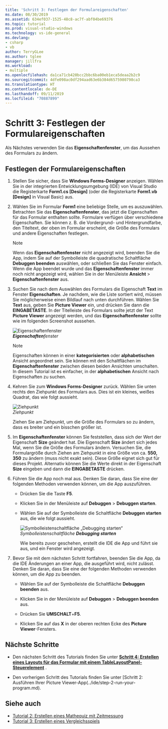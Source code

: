 ```yaml
---
title: 'Schritt 3: Festlegen der Formulareigenschaften'
ms.date: 08/30/2019
ms.assetid: 634ef037-1525-48c8-ac7f-abf04be69376
ms.topic: tutorial
ms.prod: visual-studio-windows
ms.technology: vs-ide-general
ms.devlang:
- csharp
- vb
author: TerryGLee
ms.author: tglee
manager: jillfra
ms.workload:
- multiple
ms.openlocfilehash: da1ca71cb420bcc2bbc6ba00eb1eca5deaa2b2c9
ms.sourcegitcommit: 4dfe098ac0df294aad63e6b384d6575980798ca3
ms.translationtype: HT
ms.contentlocale: de-DE
ms.lasthandoff: 09/11/2019
ms.locfileid: "70887899"
---
```

# <a name="step-3-set-your-form-properties"></a>Schritt 3: Festlegen der Formulareigenschaften

Als Nächstes verwenden Sie das **Eigenschaftenfenster**, um das Aussehen des Formulars zu ändern.

## <a name="how-to-set-your-form-properties"></a>Festlegen der Formulareigenschaften

1. Stellen Sie sicher, dass Sie **Windows Forms-Designer** anzeigen. Wählen Sie in der integrierten Entwicklungsumgebung (IDE) von Visual Studio die Registerkarte **Form1.cs [Design]** (oder die Registerkarte **Form1.vb [Design]** in Visual Basic) aus.

1. Wählen Sie im Formular **Form1** eine beliebige Stelle, um es auszuwählen. Betrachten Sie das **Eigenschaftenfenster**, das jetzt die Eigenschaften für das Formular enthalten sollte. Formulare verfügen über verschiedene Eigenschaften. Sie können z. B. die Vordergrund- und Hintergrundfarbe, den Titeltext, der oben im Formular erscheint, die Größe des Formulars und andere Eigenschaften festlegen.

   > [!NOTE]
   > Wenn das **Eigenschaftenfenster** nicht angezeigt wird, beenden Sie die App, indem Sie auf der Symbolleiste die quadratische Schaltfläche **Debuggen beenden** auswählen, oder schließen Sie das Fenster einfach. Wenn die App beendet wurde und das **Eigenschaftenfenster** immer noch nicht angezeigt wird, wählen Sie in der Menüleiste **Ansicht** > **Eigenschaftenfenster** aus.

1. Suchen Sie nach dem Auswählen des Formulars die Eigenschaft **Text** im Fenster **Eigenschaften**. Je nachdem, wie die Liste sortiert wird, müssen Sie möglicherweise einen Bildlauf nach unten durchführen. Wählen Sie **Text** aus, geben Sie **Picture Viewer** ein, und drücken Sie dann die **EINGABETASTE**.  In der Titelleiste des Formulars sollte jetzt der Text **Picture Viewer** angezeigt werden, und das **Eigenschaftenfenster** sollte wie im folgenden Screenshot aussehen.

    ![Eigenschaftenfenster](../ide/media/express_edittextproperty.png)<br>
   ***Eigenschaften****fenster*

   > [!NOTE]
   > Eigenschaften können in einer **kategorisierten** oder **alphabetischen** Ansicht angeordnet sein. Sie können mit den Schaltflächen im **Eigenschaftenfenster** zwischen diesen beiden Ansichten umschalten. In diesem Tutorial ist es einfacher, in der **alphabetischen** Ansicht nach Eigenschaften zu suchen.

1. Kehren Sie zum **Windows Forms-Designer** zurück. Wählen Sie unten rechts den Ziehpunkt des Formulars aus. Dies ist ein kleines, weißes Quadrat, das wie folgt aussieht.

    ![Ziehpunkt](../ide/media/express_bottomrt_drag.png)<br>
   *Ziehpunkt*

    Ziehen Sie am Ziehpunkt, um die Größe des Formulars so zu ändern, dass es breiter und ein bisschen größer ist.

1. Im **Eigenschaftenfenster** können Sie feststellen, dass sich der Wert der Eigenschaft **Size** geändert hat. Die Eigenschaft **Size** ändert sich jedes Mal, wenn Sie die Größe des Formulars ändern. Versuchen Sie, die Formulargröße durch Ziehen am Ziehpunkt in eine Größe von ca. **550, 350** zu ändern (muss nicht exakt sein). Diese Größe eignet sich gut für dieses Projekt. Alternativ können Sie die Werte direkt in der Eigenschaft **Size** eingeben und dann die **EINGABETASTE** drücken.

1. Führen Sie die App noch mal aus. Denken Sie daran, dass Sie eine der folgenden Methoden verwenden können, um die App auszuführen.

   - Drücken Sie die Taste **F5**.

   - Klicken Sie in der Menüleiste auf **Debuggen** > **Debuggen starten**.

   - Wählen Sie auf der Symbolleiste die Schaltfläche **Debuggen starten** aus, die wie folgt aussieht.

      ![Symbolleistenschaltfläche „Debugging starten“](../ide/media/express_icondebug.png)<br>
     *Symbolleistenschaltfläche* ***Debugging starten***

     Wie bereits zuvor geschehen, erstellt die IDE die App und führt sie aus, und ein Fenster wird angezeigt.

1. Bevor Sie mit dem nächsten Schritt fortfahren, beenden Sie die App, da die IDE Änderungen an einer App, die ausgeführt wird, nicht zulässt. Denken Sie daran, dass Sie eine der folgenden Methoden verwenden können, um die App zu beenden.

   - Wählen Sie auf der Symbolleiste die Schaltfläche **Debuggen beenden** aus.

   - Klicken Sie in der Menüleiste auf **Debuggen** > **Debuggen beenden** aus.

   - Drücken Sie **UMSCHALT**+**F5**.

   - Klicken Sie auf das **X** in der oberen rechten Ecke des **Picture Viewer**-Fensters.

## <a name="next-steps"></a>Nächste Schritte

* Den nächsten Schritt des Tutorials finden Sie unter **[Schritt 4: Erstellen eines Layouts für das Formular mit einem TableLayoutPanel-Steuerelement](../ide/step-4-lay-out-your-form-with-a-tablelayoutpanel-control.md)** .

* Den vorherigen Schritt des Tutorials finden Sie unter [Schritt 2: Ausführen Ihrer Picture Viewer-App(../ide/step-2-run-your-program.md).

## <a name="see-also"></a>Siehe auch

* [Tutorial 2: Erstellen eines Mathequiz mit Zeitmessung](tutorial-2-create-a-timed-math-quiz.md)
* [Tutorial 3: Erstellen eines Vergleichsspiels](tutorial-3-create-a-matching-game.md)
